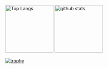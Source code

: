 <p align="left"> 
  <img alt="Top Langs" height="150px" src="https://github-readme-stats.vercel.app/api/top-langs/?username=sawa-mon&layout=compact&show_icons=true&theme=onedark" />
  <img alt="github stats" height="150px" src="https://github-readme-stats.vercel.app/api?username=sawa-mon&theme=onedark&show_icons=ture" />
</p>

[![trophy](https://github-profile-trophy.vercel.app/?username=gumipo&theme=onedark&column=7
)](https://github.com/ryo-ma/github-profile-trophy)
